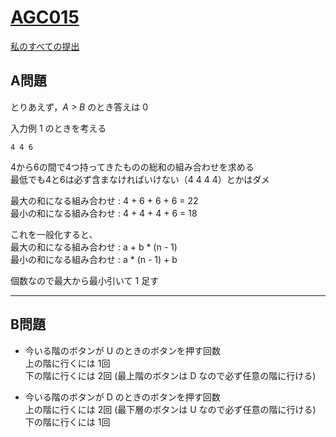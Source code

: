 # [AGC015](https://beta.atcoder.jp/contests/agc015)  
[私のすべての提出](https://beta.atcoder.jp/contests/agc015/submissions?f.Task=&f.Language=&f.Status=&f.User=tokizo)  
  
## A問題  
とりあえず，*A > B* のとき答えは 0  
  
入力例 1 のときを考える  
```
4 4 6
```  
4から6の間で4つ持ってきたものの総和の組み合わせを求める  
最低でも4と6は必ず含まなければいけない（4 4 4 4）とかはダメ  
  
最大の和になる組み合わせ : 4 + 6 + 6 + 6 = 22  
最小の和になる組み合わせ : 4 + 4 + 4 + 6 = 18  
  
これを一般化すると、  
最大の和になる組み合わせ : a + b * (n - 1)  
最小の和になる組み合わせ : a * (n - 1) + b  
  
個数なので最大から最小引いて 1 足す  
  
***
  
## B問題  
- 今いる階のボタンが U のときのボタンを押す回数  
上の階に行くには 1回  
下の階に行くには 2回 (最上階のボタンは D なので必ず任意の階に行ける)  
  
- 今いる階のボタンが D のときのボタンを押す回数  
上の階に行くには 2回 (最下層のボタンは U なので必ず任意の階に行ける)  
下の階に行くには 1回  
  
